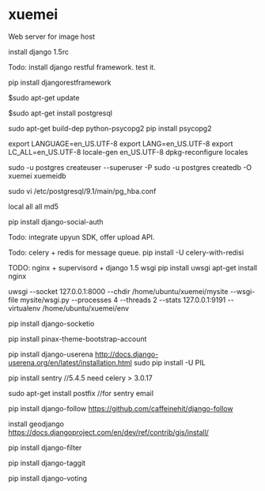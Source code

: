 xuemei
======

Web server for image host

install django 1.5rc

Todo: install django restful framework. test it.

pip install djangorestframework 

$sudo apt-get update

$sudo apt-get install postgresql

sudo apt-get build-dep python-psycopg2
pip install psycopg2

export LANGUAGE=en_US.UTF-8
export LANG=en_US.UTF-8
export LC_ALL=en_US.UTF-8
locale-gen en_US.UTF-8
dpkg-reconfigure locales

sudo -u postgres createuser --superuser <someuser> -P
sudo -u postgres createdb -O xuemei xuemeidb

sudo vi /etc/postgresql/9.1/main/pg_hba.conf

local all all md5

pip install django-social-auth

Todo: integrate upyun SDK, offer upload API.

Todo: celery + redis for message queue.
 pip install -U celery-with-redisi


TODO: nginx + supervisord + django 1.5 wsgi
pip install uwsgi
apt-get install nginx

uwsgi --socket 127.0.0.1:8000 --chdir /home/ubuntu/xuemei/mysite --wsgi-file mysite/wsgi.py --processes 4 --threads 2 --stats 127.0.0.1:9191 --virtualenv /home/ubuntu/xuemei/env

pip install django-socketio

pip install pinax-theme-bootstrap-account

pip install django-userena
http://docs.django-userena.org/en/latest/installation.html
sudo pip install -U PIL

pip install sentry //5.4.5
need celery > 3.0.17

sudo apt-get install postfix //for sentry email

pip install django-follow https://github.com/caffeinehit/django-follow

install geodjango https://docs.djangoproject.com/en/dev/ref/contrib/gis/install/

pip install django-filter

pip install django-taggit

pip install django-voting
